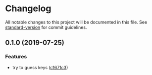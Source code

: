 # Changelog

All notable changes to this project will be documented in this file. See [standard-version](https://github.com/conventional-changelog/standard-version) for commit guidelines.

## 0.1.0 (2019-07-25)


### Features

* try to guess keys ([c1671c3](https://github.com/danielpza/typescript-ast-debug/commit/c1671c3))
